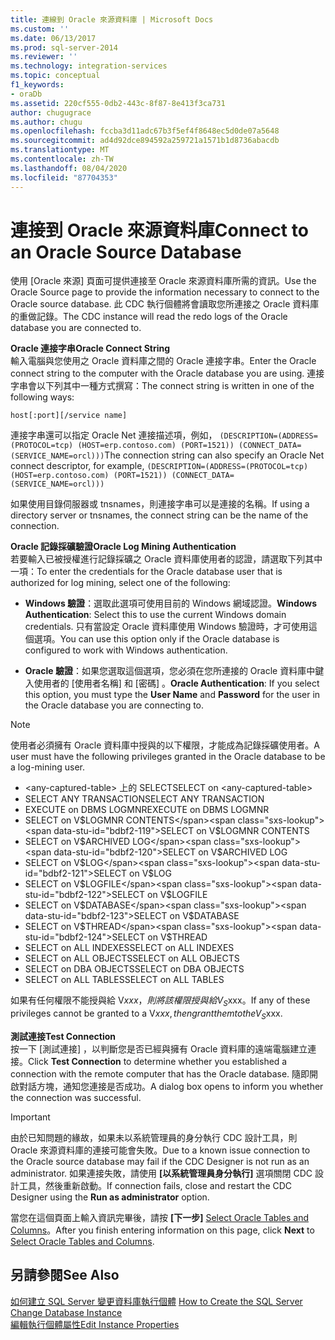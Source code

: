 ```yaml
---
title: 連線到 Oracle 來源資料庫 | Microsoft Docs
ms.custom: ''
ms.date: 06/13/2017
ms.prod: sql-server-2014
ms.reviewer: ''
ms.technology: integration-services
ms.topic: conceptual
f1_keywords:
- oraDb
ms.assetid: 220cf555-0db2-443c-8f87-8e413f3ca731
author: chugugrace
ms.author: chugu
ms.openlocfilehash: fccba3d11adc67b3f5ef4f8648ec5d0de07a5648
ms.sourcegitcommit: ad4d92dce894592a259721a1571b1d8736abacdb
ms.translationtype: MT
ms.contentlocale: zh-TW
ms.lasthandoff: 08/04/2020
ms.locfileid: "87704353"
---
```

# <a name="connect-to-an-oracle-source-database"></a><span data-ttu-id="bdbf2-102">連接到 Oracle 來源資料庫</span><span class="sxs-lookup"><span data-stu-id="bdbf2-102">Connect to an Oracle Source Database</span></span>
  <span data-ttu-id="bdbf2-103">使用 [Oracle 來源] 頁面可提供連接至 Oracle 來源資料庫所需的資訊。</span><span class="sxs-lookup"><span data-stu-id="bdbf2-103">Use the Oracle Source page to provide the information necessary to connect to the Oracle source database.</span></span> <span data-ttu-id="bdbf2-104">此 CDC 執行個體將會讀取您所連接之 Oracle 資料庫的重做記錄。</span><span class="sxs-lookup"><span data-stu-id="bdbf2-104">The CDC instance will read the redo logs of the Oracle database you are connected to.</span></span>  
  
 <span data-ttu-id="bdbf2-105">**Oracle 連接字串**</span><span class="sxs-lookup"><span data-stu-id="bdbf2-105">**Oracle Connect String**</span></span>  
 <span data-ttu-id="bdbf2-106">輸入電腦與您使用之 Oracle 資料庫之間的 Oracle 連接字串。</span><span class="sxs-lookup"><span data-stu-id="bdbf2-106">Enter the Oracle connect string to the computer with the Oracle database you are using.</span></span> <span data-ttu-id="bdbf2-107">連接字串會以下列其中一種方式撰寫：</span><span class="sxs-lookup"><span data-stu-id="bdbf2-107">The connect string is written in one of the following ways:</span></span>  
  
 `host[:port][/service name]`  
  
 <span data-ttu-id="bdbf2-108">連接字串還可以指定 Oracle Net 連接描述項，例如， `(DESCRIPTION=(ADDRESS=(PROTOCOL=tcp) (HOST=erp.contoso.com) (PORT=1521)) (CONNECT_DATA=(SERVICE_NAME=orcl)))`</span><span class="sxs-lookup"><span data-stu-id="bdbf2-108">The connection string can also specify an Oracle Net connect descriptor, for example, `(DESCRIPTION=(ADDRESS=(PROTOCOL=tcp) (HOST=erp.contoso.com) (PORT=1521)) (CONNECT_DATA=(SERVICE_NAME=orcl)))`</span></span>  
  
 <span data-ttu-id="bdbf2-109">如果使用目錄伺服器或 tnsnames，則連接字串可以是連接的名稱。</span><span class="sxs-lookup"><span data-stu-id="bdbf2-109">If using a directory server or tnsnames, the connect string can be the name of the connection.</span></span>  
  
 <span data-ttu-id="bdbf2-110">**Oracle 記錄採礦驗證**</span><span class="sxs-lookup"><span data-stu-id="bdbf2-110">**Oracle Log Mining Authentication**</span></span>  
 <span data-ttu-id="bdbf2-111">若要輸入已被授權進行記錄採礦之 Oracle 資料庫使用者的認證，請選取下列其中一項：</span><span class="sxs-lookup"><span data-stu-id="bdbf2-111">To enter the credentials for the Oracle database user that is authorized for log mining, select one of the following:</span></span>  
  
-   <span data-ttu-id="bdbf2-112">**Windows 驗證**：選取此選項可使用目前的 Windows 網域認證。</span><span class="sxs-lookup"><span data-stu-id="bdbf2-112">**Windows Authentication**: Select this to use the current Windows domain credentials.</span></span> <span data-ttu-id="bdbf2-113">只有當設定 Oracle 資料庫使用 Windows 驗證時，才可使用這個選項。</span><span class="sxs-lookup"><span data-stu-id="bdbf2-113">You can use this option only if the Oracle database is configured to work with Windows authentication.</span></span>  
  
-   <span data-ttu-id="bdbf2-114">**Oracle 驗證**：如果您選取這個選項，您必須在您所連接的 Oracle 資料庫中鍵入使用者的 [使用者名稱]  和 [密碼]  。</span><span class="sxs-lookup"><span data-stu-id="bdbf2-114">**Oracle Authentication**: If you select this option, you must type the **User Name** and **Password** for the user in the Oracle database you are connecting to.</span></span>  
  
> [!NOTE]
>  <span data-ttu-id="bdbf2-115">使用者必須擁有 Oracle 資料庫中授與的以下權限，才能成為記錄採礦使用者。</span><span class="sxs-lookup"><span data-stu-id="bdbf2-115">A user must have the following privileges granted in the Oracle database to be a log-mining user.</span></span>  
> 
>  -   <span data-ttu-id="bdbf2-116">\<any-captured-table> 上的 SELECT</span><span class="sxs-lookup"><span data-stu-id="bdbf2-116">SELECT on \<any-captured-table></span></span>  
> -   <span data-ttu-id="bdbf2-117">SELECT ANY TRANSACTION</span><span class="sxs-lookup"><span data-stu-id="bdbf2-117">SELECT ANY TRANSACTION</span></span>  
> -   <span data-ttu-id="bdbf2-118">EXECUTE on DBMS LOGMNR</span><span class="sxs-lookup"><span data-stu-id="bdbf2-118">EXECUTE on DBMS LOGMNR</span></span>  
> -   <span data-ttu-id="bdbf2-119">SELECT on V$LOGMNR CONTENTS</span><span class="sxs-lookup"><span data-stu-id="bdbf2-119">SELECT on V$LOGMNR CONTENTS</span></span>  
> -   <span data-ttu-id="bdbf2-120">SELECT on V$ARCHIVED LOG</span><span class="sxs-lookup"><span data-stu-id="bdbf2-120">SELECT on V$ARCHIVED LOG</span></span>  
> -   <span data-ttu-id="bdbf2-121">SELECT on V$LOG</span><span class="sxs-lookup"><span data-stu-id="bdbf2-121">SELECT on V$LOG</span></span>  
> -   <span data-ttu-id="bdbf2-122">SELECT on V$LOGFILE</span><span class="sxs-lookup"><span data-stu-id="bdbf2-122">SELECT on V$LOGFILE</span></span>  
> -   <span data-ttu-id="bdbf2-123">SELECT on V$DATABASE</span><span class="sxs-lookup"><span data-stu-id="bdbf2-123">SELECT on V$DATABASE</span></span>  
> -   <span data-ttu-id="bdbf2-124">SELECT on V$THREAD</span><span class="sxs-lookup"><span data-stu-id="bdbf2-124">SELECT on V$THREAD</span></span>  
> -   <span data-ttu-id="bdbf2-125">SELECT on ALL INDEXES</span><span class="sxs-lookup"><span data-stu-id="bdbf2-125">SELECT on ALL INDEXES</span></span>  
> -   <span data-ttu-id="bdbf2-126">SELECT on ALL OBJECTS</span><span class="sxs-lookup"><span data-stu-id="bdbf2-126">SELECT on ALL OBJECTS</span></span>  
> -   <span data-ttu-id="bdbf2-127">SELECT on DBA OBJECTS</span><span class="sxs-lookup"><span data-stu-id="bdbf2-127">SELECT on DBA OBJECTS</span></span>  
> -   <span data-ttu-id="bdbf2-128">SELECT on ALL TABLES</span><span class="sxs-lookup"><span data-stu-id="bdbf2-128">SELECT on ALL TABLES</span></span>  
> 
>  <span data-ttu-id="bdbf2-129">如果有任何權限不能授與給 V$xxx，則將該權限授與給 V_S$xxx。</span><span class="sxs-lookup"><span data-stu-id="bdbf2-129">If any of these privileges cannot be granted to a V$xxx, then grant them to the V_S$xxx.</span></span>  
  
 <span data-ttu-id="bdbf2-130">**測試連接**</span><span class="sxs-lookup"><span data-stu-id="bdbf2-130">**Test Connection**</span></span>  
 <span data-ttu-id="bdbf2-131">按一下 [測試連接]  ，以判斷您是否已經與擁有 Oracle 資料庫的遠端電腦建立連接。</span><span class="sxs-lookup"><span data-stu-id="bdbf2-131">Click **Test Connection** to determine whether you established a connection with the remote computer that has the Oracle database.</span></span> <span data-ttu-id="bdbf2-132">隨即開啟對話方塊，通知您連接是否成功。</span><span class="sxs-lookup"><span data-stu-id="bdbf2-132">A dialog box opens to inform you whether the connection was successful.</span></span>  
  
> [!IMPORTANT]  
>  <span data-ttu-id="bdbf2-133">由於已知問題的緣故，如果未以系統管理員的身分執行 CDC 設計工具，則 Oracle 來源資料庫的連接可能會失敗。</span><span class="sxs-lookup"><span data-stu-id="bdbf2-133">Due to a known issue connection to the Oracle source database may fail if the CDC Designer is not run as an administrator.</span></span> <span data-ttu-id="bdbf2-134">如果連接失敗，請使用 **[以系統管理員身分執行]** 選項關閉 CDC 設計工具，然後重新啟動。</span><span class="sxs-lookup"><span data-stu-id="bdbf2-134">If connection fails, close and restart the CDC Designer using the **Run as administrator** option.</span></span>  
  
 <span data-ttu-id="bdbf2-135">當您在這個頁面上輸入資訊完畢後，請按 **[下一步]** [Select Oracle Tables and Columns](select-oracle-tables-and-columns.md)。</span><span class="sxs-lookup"><span data-stu-id="bdbf2-135">After you finish entering information on this page, click **Next** to [Select Oracle Tables and Columns](select-oracle-tables-and-columns.md).</span></span>  
  
## <a name="see-also"></a><span data-ttu-id="bdbf2-136">另請參閱</span><span class="sxs-lookup"><span data-stu-id="bdbf2-136">See Also</span></span>  
 <span data-ttu-id="bdbf2-137">[如何建立 SQL Server 變更資料庫執行個體](how-to-create-the-sql-server-change-database-instance.md) </span><span class="sxs-lookup"><span data-stu-id="bdbf2-137">[How to Create the SQL Server Change Database Instance](how-to-create-the-sql-server-change-database-instance.md) </span></span>  
 [<span data-ttu-id="bdbf2-138">編輯執行個體屬性</span><span class="sxs-lookup"><span data-stu-id="bdbf2-138">Edit Instance Properties</span></span>](edit-instance-properties.md)  
  
  
